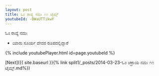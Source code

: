 ```yaml
---
layout: post
title: ಓಂ ರಾವ್ಯೆ ನಮಃ ೧೧ ಟೈಮ್ಸ್
youtubeId: -DWaUTTikwY
---
```

 
 
 ಓಂ ರಾವ್ಯೆ ನಮಃ  
 
 -  ಯಾರು ಸೂರ್ಯ ದೇವರ ರೂಪದಲ್ಲಿದ್ದಾರೆ 
 
  
 
  
 
 
 
 
 
 


{% include youtubePlayer.html id=page.youtubeId %}
 
[Next]({{ site.baseurl }}{% link  split1/_posts/2014-03-23-ಓಂ ಚಕ್ರಾಯ ನಮಃ ೧೧ ಟೈಮ್ಸ್.md%})
 
